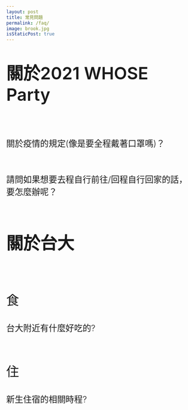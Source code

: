 ```yaml
---
layout: post
title: 常見問題
permalink: /faq/
image: brook.jpg
isStaticPost: true
---
```


<p style="font-size: 1.2cm;font-weight: 600">關於2021 WHOSE Party</p>
<br>

<p style="font-size: 0.6cm;font-weight: 300">關於疫情的規定(像是要全程戴著口罩嗎)？</p>
<br>

<p style="font-size: 0.6cm;font-weight: 300">請問如果想要去程自行前往/回程自行回家的話，要怎麼辦呢？</p>
<br>

<p style="font-size: 1.2cm;font-weight: 600">關於台大</p>
<br>

<p style="font-size: 0.9cm;font-weight: 400">食</p>
<p style="font-size: 0.6cm;font-weight: 300">台大附近有什麼好吃的?</p>
<br>

<p style="font-size: 0.9cm;font-weight: 400">住</p>
<p style="font-size: 0.6cm;font-weight: 300">新生住宿的相關時程?</p>
<br>